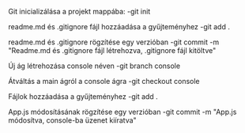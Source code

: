 Git inicializálása a projekt mappába:
    -git init

readme.md és .gitignore fájl hozzáadása a gyűjteményhez
    -git add .

readme.md és .gitignore rögzítése egy verzióban
    -git commit -m "Readme.md és .gitignore fájl létrehozva, .gitignore fájl kitöltve"

Új ág létrehozása console néven
    -git branch console

Átváltás a main ágról a console ágra
    -git checkout console

Fájlok hozzáadása a gyűjteményhez
    -git add .

App.js módosításának rögzítése egy verzióban
    -git commit -m "App.js módosítva, console-ba üzenet kiíratva"